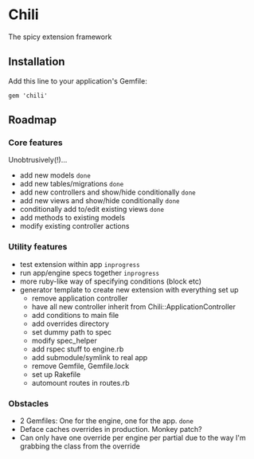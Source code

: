 # Chili

The spicy extension framework

## Installation

Add this line to your application's Gemfile:

    gem 'chili'

## Roadmap

### Core features

Unobtrusively(!)...

- add new models `done`
- add new tables/migrations `done`
- add new controllers and show/hide conditionally `done`
- add new views and show/hide conditionally `done`
- conditionally add to/edit existing views `done`
- add methods to existing models
- modify existing controller actions

### Utility features

- test extension within app `inprogress`
- run app/engine specs together `inprogress`
- more ruby-like way of specifying conditions (block etc)
- generator template to create new extension with everything set up
    - remove application controller
    - have all new controller inherit from Chili::ApplicationController
    - add conditions to main file
    - add overrides directory
    - set dummy path to spec
    - modify spec_helper
    - add rspec stuff to engine.rb
    - add submodule/symlink to real app
    - remove Gemfile, Gemfile.lock
    - set up Rakefile
    - automount routes in routes.rb

### Obstacles

- 2 Gemfiles: One for the engine, one for the app. `done`
- Deface caches overrides in production. Monkey patch?
- Can only have one override per engine per partial due to the way I'm grabbing the class from the override